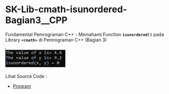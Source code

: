 # SK-Lib-cmath-isunordered-Bagian3__CPP
Fundamental Pemrograman C++ - Memahami Function <code><b>isunordered()</b></code> pada Library <code><b>&lt;cmath></b></code> di Pemrograman C++ (Bagian 3)<br><br>
<img src="https://github.com/RizkyKhapidsyah/SK-Lib-cmath-isunordered-Bagian3__CPP/blob/master/SK-Lib-cmath-isunordered-Bagian3__CPP/result/001.PNG"><br><br>
Lihat Source Code : <br>
- <a href="https://github.com/RizkyKhapidsyah/SK-Lib-cmath-isunordered-Bagian3__CPP/blob/master/SK-Lib-cmath-isunordered-Bagian3__CPP/Source.cpp">Program</a>

